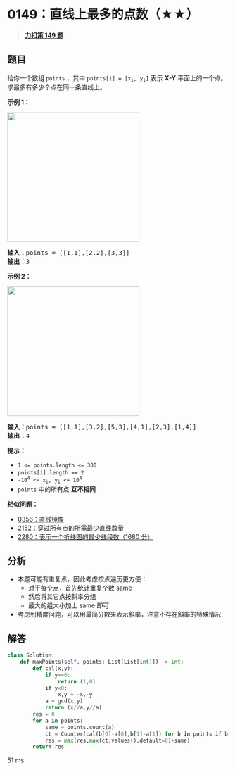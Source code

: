 # 0149：直线上最多的点数（★★）


> <u>**[力扣第 149 题](https://leetcode.cn/problems/max-points-on-a-line/)**</u>

## 题目

<p>给你一个数组 <code>points</code> ，其中 <code>points[i] = [x<sub>i</sub>, y<sub>i</sub>]</code> 表示 <strong>X-Y</strong> 平面上的一个点。求最多有多少个点在同一条直线上。</p>



<p><strong>示例 1：</strong></p>
<img alt="" src="https://assets.leetcode.com/uploads/2021/02/25/plane1.jpg" style="width: 300px; height: 294px;" />
<pre>
<strong>输入：</strong>points = [[1,1],[2,2],[3,3]]
<strong>输出：</strong>3
</pre>

<p><strong>示例 2：</strong></p>
<img alt="" src="https://assets.leetcode.com/uploads/2021/02/25/plane2.jpg" style="width: 300px; height: 294px;" />
<pre>
<strong>输入：</strong>points = [[1,1],[3,2],[5,3],[4,1],[2,3],[1,4]]
<strong>输出：</strong>4
</pre>



<p><strong>提示：</strong></p>

<ul>
<li><code>1 <= points.length <= 300</code></li>
<li><code>points[i].length == 2</code></li>
<li><code>-10<sup>4</sup> <= x<sub>i</sub>, y<sub>i</sub> <= 10<sup>4</sup></code></li>
<li><code>points</code> 中的所有点 <strong>互不相同</strong></li>
</ul>


**相似问题：**
- [0356：直线镜像](/leetcode/0356)
- [2152：穿过所有点的所需最少直线数量](/leetcode/2152)
- [2280：表示一个折线图的最少线段数（1680 分）](/leetcode/2280)


## 分析

- 本题可能有重复点，因此考虑按点遍历更方便：
	- 对于每个点，首先统计重复个数 same
	- 然后将其它点按斜率分组
	- 最大的组大小加上 same 即可
- 考虑到精度问题，可以用最简分数来表示斜率，注意不存在斜率的特殊情况

## 解答

```python
class Solution:
    def maxPoints(self, points: List[List[int]]) -> int:
        def cal(x,y):
            if y==0:
                return (1,0)
            if y<0:
                x,y = -x,-y
            a = gcd(x,y)
            return (x//a,y//a)
        res = 0
        for a in points:
            same = points.count(a)
            ct = Counter(cal(b[0]-a[0],b[1]-a[1]) for b in points if b!=a)
            res = max(res,max(ct.values(),default=0)+same)
        return res
```
51 ms

